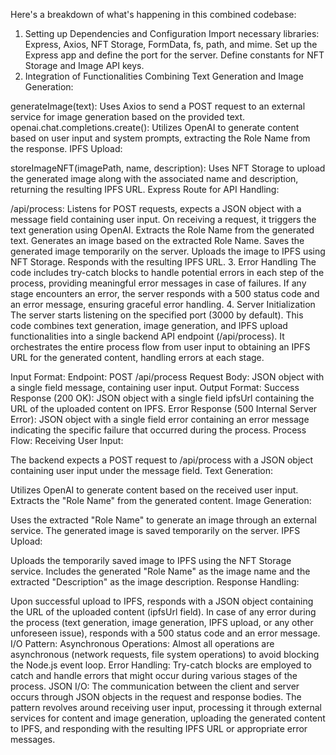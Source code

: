 Here's a breakdown of what's happening in this combined codebase:

1. Setting up Dependencies and Configuration
   Import necessary libraries: Express, Axios, NFT Storage, FormData, fs, path, and mime.
   Set up the Express app and define the port for the server.
   Define constants for NFT Storage and Image API keys.
2. Integration of Functionalities
   Combining Text Generation and Image Generation:

generateImage(text): Uses Axios to send a POST request to an external service for image generation based on the provided text.
openai.chat.completions.create(): Utilizes OpenAI to generate content based on user input and system prompts, extracting the Role Name from the response.
IPFS Upload:

storeImageNFT(imagePath, name, description): Uses NFT Storage to upload the generated image along with the associated name and description, returning the resulting IPFS URL.
Express Route for API Handling:

/api/process: Listens for POST requests, expects a JSON object with a message field containing user input.
On receiving a request, it triggers the text generation using OpenAI.
Extracts the Role Name from the generated text.
Generates an image based on the extracted Role Name.
Saves the generated image temporarily on the server.
Uploads the image to IPFS using NFT Storage.
Responds with the resulting IPFS URL. 3. Error Handling
The code includes try-catch blocks to handle potential errors in each step of the process, providing meaningful error messages in case of failures.
If any stage encounters an error, the server responds with a 500 status code and an error message, ensuring graceful error handling. 4. Server Initialization
The server starts listening on the specified port (3000 by default).
This code combines text generation, image generation, and IPFS upload functionalities into a single backend API endpoint (/api/process). It orchestrates the entire process flow from user input to obtaining an IPFS URL for the generated content, handling errors at each stage.

Input Format:
Endpoint: POST /api/process
Request Body:
JSON object with a single field message, containing user input.
Output Format:
Success Response (200 OK):
JSON object with a single field ipfsUrl containing the URL of the uploaded content on IPFS.
Error Response (500 Internal Server Error):
JSON object with a single field error containing an error message indicating the specific failure that occurred during the process.
Process Flow:
Receiving User Input:

The backend expects a POST request to /api/process with a JSON object containing user input under the message field.
Text Generation:

Utilizes OpenAI to generate content based on the received user input.
Extracts the "Role Name" from the generated content.
Image Generation:

Uses the extracted "Role Name" to generate an image through an external service.
The generated image is saved temporarily on the server.
IPFS Upload:

Uploads the temporarily saved image to IPFS using the NFT Storage service.
Includes the generated "Role Name" as the image name and the extracted "Description" as the image description.
Response Handling:

Upon successful upload to IPFS, responds with a JSON object containing the URL of the uploaded content (ipfsUrl field).
In case of any error during the process (text generation, image generation, IPFS upload, or any other unforeseen issue), responds with a 500 status code and an error message.
I/O Pattern:
Asynchronous Operations: Almost all operations are asynchronous (network requests, file system operations) to avoid blocking the Node.js event loop.
Error Handling: Try-catch blocks are employed to catch and handle errors that might occur during various stages of the process.
JSON I/O: The communication between the client and server occurs through JSON objects in the request and response bodies.
The pattern revolves around receiving user input, processing it through external services for content and image generation, uploading the generated content to IPFS, and responding with the resulting IPFS URL or appropriate error messages.
